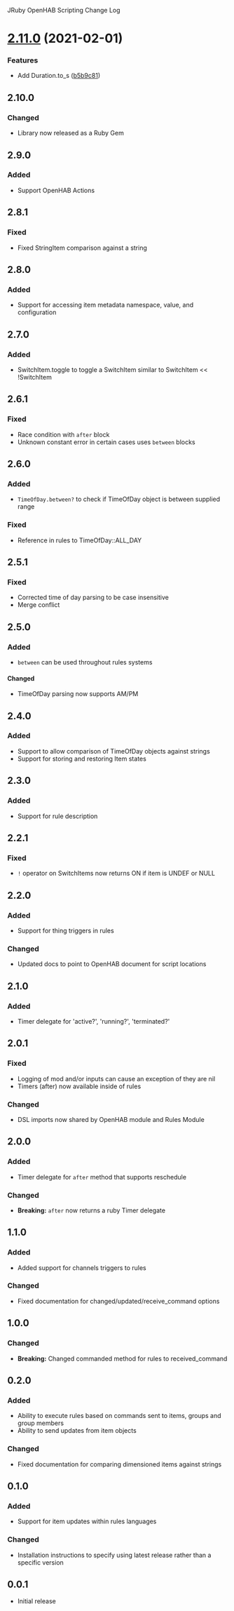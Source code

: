 JRuby OpenHAB Scripting Change Log

# [2.11.0](https://github.com/boc-tothefuture/openhab-jruby/compare/2.10.1...2.11.0) (2021-02-01)


### Features

* Add Duration.to_s ([b5b9c81](https://github.com/boc-tothefuture/openhab-jruby/commit/b5b9c8176f995ad996ac481c4c23c614bd5f54f7))

## 2.10.0
### Changed
- Library now released as a Ruby Gem

## 2.9.0
### Added
- Support OpenHAB Actions

## 2.8.1
### Fixed
- Fixed StringItem comparison against a string

## 2.8.0
### Added
- Support for accessing item metadata namespace, value, and configuration

## 2.7.0
### Added
- SwitchItem.toggle to toggle a SwitchItem similar to SwitchItem << !SwitchItem

## 2.6.1
### Fixed
- Race condition with `after` block
- Unknown constant error in certain cases uses `between` blocks

## 2.6.0
### Added
- `TimeOfDay.between?` to check if TimeOfDay object is between supplied range
### Fixed
- Reference in rules to TimeOfDay::ALL_DAY


## 2.5.1
### Fixed
- Corrected time of day parsing to be case insensitive
- Merge conflict

## 2.5.0
### Added
- `between` can be used throughout rules systems
#### Changed
- TimeOfDay parsing now supports AM/PM

## 2.4.0
### Added
- Support to allow comparison of TimeOfDay objects against strings
- Support for storing and restoring Item states

## 2.3.0
### Added
- Support for rule description

## 2.2.1
### Fixed
- `!` operator on SwitchItems now returns ON if item is UNDEF or NULL

## 2.2.0
### Added
- Support for thing triggers in rules

### Changed
- Updated docs to point to OpenHAB document for script locations

## 2.1.0 
### Added
- Timer delegate for 'active?', 'running?', 'terminated?'

## 2.0.1
### Fixed
- Logging of mod and/or inputs can cause an exception of they are nil
- Timers (after) now available inside of rules

### Changed
 - DSL imports now shared by OpenHAB module and Rules Module

## 2.0.0
### Added
- Timer delegate for `after` method that supports reschedule

### Changed
- **Breaking:** `after` now returns a ruby Timer delegate

## 1.1.0
### Added
- Added support for channels triggers to rules
 
### Changed
- Fixed documentation for changed/updated/receive_command options

## 1.0.0
### Changed
- **Breaking:** Changed commanded method for rules to received_command

## 0.2.0
### Added
- Ability to execute rules based on commands sent to items, groups and group members
- Ability to send updates from item objects

### Changed
- Fixed documentation for comparing dimensioned items against strings

## 0.1.0
### Added
- Support for item updates within rules languages
### Changed
- Installation instructions to specify using latest release rather than a specific version

## 0.0.1 
- Initial release
